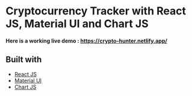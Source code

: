 # Cryptocurrency Tracker with React JS, Material UI and Chart JS
#### Here is a working live demo :  https://crypto-hunter.netlify.app/



## Built with 

- [React JS](https://reactjs.org/)
- [Material UI](https://v4.mui.com/)
- [Chart JS](https://reactchartjs.github.io/react-chartjs-2/#/)
